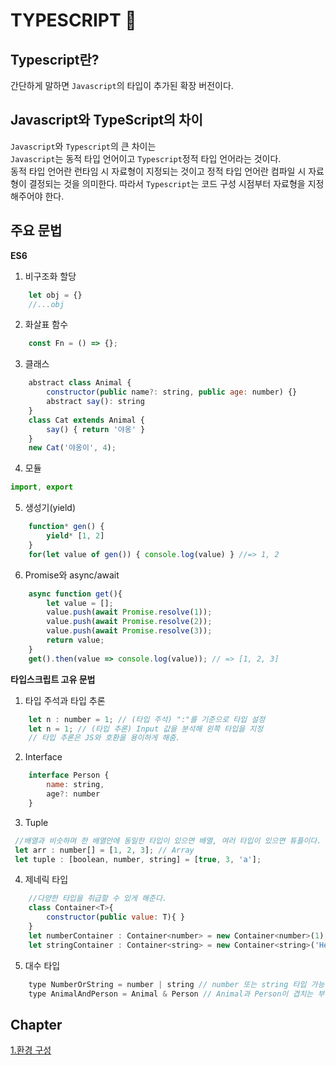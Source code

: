 # TYPESCRIPT 📜

## Typescript란?
간단하게 말하면 `Javascript`의 타입이 추가된 확장 버전이다.

## Javascript와 TypeScript의 차이
`Javascript`와 `Typescript`의 큰 차이는  
`Javascript`는 동적 타입 언어이고 `Typescript`정적 타입 언어라는 것이다.  
동적 타입 언어란 런타임 시 자료형이 지정되는 것이고 정적 타입 언어란 컴파일 시 자료형이 결정되는 것을 의미한다.
따라서 `Typescript`는 코드 구성 시점부터 자료형을 지정해주어야 한다.

## 주요 문법
**ES6**
1. 비구조화 할당
```javascript
    let obj = {}
    //...obj
```
2. 화살표 함수
```javascript
    const Fn = () => {};
```
3. 클래스
```javascript
    abstract class Animal {
        constructor(public name?: string, public age: number) {}
        abstract say(): string
    }
    class Cat extends Animal {
        say() { return '야옹' }
    }
    new Cat('야옹이', 4);
```
4. 모듈
```javascript
import, export
```
5. 생성기(yield)
```javascript
    function* gen() {
        yield* [1, 2]
    }
    for(let value of gen()) { console.log(value) } //=> 1, 2
```

6. Promise와 async/await
```javascript
    async function get(){
        let value = [];
        value.push(await Promise.resolve(1));
        value.push(await Promise.resolve(2));
        value.push(await Promise.resolve(3));
        return value;
    }
    get().then(value => console.log(value)); // => [1, 2, 3]
```

**타입스크립트 고유 문법**
1. 타입 주석과 타입 추론
```javascript
    let n : number = 1; // (타입 주석) ":"를 기준으로 타입 설정
    let n = 1; // (타입 추론) Input 값을 분석해 왼쪽 타입을 지정
    // 타입 추론은 JS와 호환을 용이하게 해줌.
```

2. Interface
```javascript
    interface Person {
        name: string,
        age?: number
    }
```
3. Tuple
```javascript
 //배열과 비슷하며 한 배열안에 동일한 타입이 있으면 배열, 여러 타입이 있으면 튜플이다.
 let arr : number[] = [1, 2, 3]; // Array
 let tuple : [boolean, number, string] = [true, 3, 'a'];
```

4. 제네릭 타입
```javascript
    //다양한 타입을 취급할 수 있게 해준다.
    class Container<T>{
        constructor(public value: T){ }
    }
    let numberContainer : Container<number> = new Container<number>(1);
    let stringContainer : Container<string> = new Container<string>('Hello world');
```

5. 대수 타입
```javascript
    type NumberOrString = number | string // number 또는 string 타입 가능
    type AnimalAndPerson = Animal & Person // Animal과 Person이 겹치는 부분의 타입.
```

## Chapter
[1.환경 구성](./Chapter1)